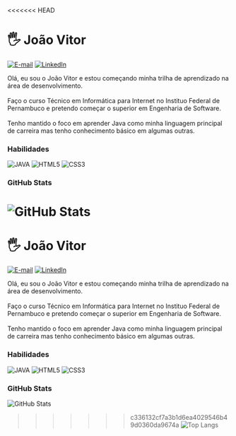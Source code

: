 <<<<<<< HEAD
# 🖐️ João Vitor
[![E-mail](https://img.shields.io/badge/-Email-000?style=for-the-badge&logo=microsoft-outlook&logoColor=2BFD05)](mailto:joaovitorbbs1@gmail.com)
[![LinkedIn](https://img.shields.io/badge/-LinkedIn-000?style=for-the-badge&logo=linkedin&logoColor=2BFD05)](https://www.linkedin.com/in/joaovitorbbs/)

Olá, eu sou o João Vitor e estou começando minha trilha de aprendizado na área de desenvolvimento.<br>
<br>
Faço o curso Técnico em Informática para Internet no Instituo Federal de Pernambuco e pretendo começar o superior em Engenharia de Software.  <br>
<br>
Tenho mantido o foco em aprender Java como minha linguagem principal de carreira mas tenho conhecimento básico em algumas outras.<br>

### Habilidades

![JAVA](https://img.shields.io/badge/JAVA-000?style=for-the-badge&logo=java&logoColor=2BFD05)
![HTML5](https://img.shields.io/badge/HTML-000?style=for-the-badge&logo=html5&logoColor=2BFD05)
![CSS3](https://img.shields.io/badge/CSS3-000?style=for-the-badge&logo=css3&logoColor=2BFD05)

### GitHub Stats

![GitHub Stats](https://github-readme-stats.vercel.app/api?username=joaovitorbbs1&theme=transparent&bg_color=000&border_color=2BFD05&show_icons=true&icon_color=2BFD05&title_color=2BFD05&text_color=FFF)
=======
# 🖐️ João Vitor
[![E-mail](https://img.shields.io/badge/-Email-000?style=for-the-badge&logo=microsoft-outlook&logoColor=2BFD05)](mailto:joaovitorbbs1@gmail.com)
[![LinkedIn](https://img.shields.io/badge/-LinkedIn-000?style=for-the-badge&logo=linkedin&logoColor=2BFD05)](https://www.linkedin.com/in/joaovitorbbs/)

Olá, eu sou o João Vitor e estou começando minha trilha de aprendizado na área de desenvolvimento.<br>
<br>
Faço o curso Técnico em Informática para Internet no Instituo Federal de Pernambuco e pretendo começar o superior em Engenharia de Software.  <br>
<br>
Tenho mantido o foco em aprender Java como minha linguagem principal de carreira mas tenho conhecimento básico em algumas outras.<br>

### Habilidades

![JAVA](https://img.shields.io/badge/JAVA-000?style=for-the-badge&logo=java&logoColor=2BFD05)
![HTML5](https://img.shields.io/badge/HTML-000?style=for-the-badge&logo=html5&logoColor=2BFD05)
![CSS3](https://img.shields.io/badge/CSS3-000?style=for-the-badge&logo=css3&logoColor=2BFD05)

### GitHub Stats

![GitHub Stats](https://github-readme-stats.vercel.app/api?username=joaovitorbbs1&theme=transparent&bg_color=000&border_color=2BFD05&show_icons=true&icon_color=2BFD05&title_color=2BFD05&text_color=FFF)
>>>>>>> c336132cf7a3b1d6ea4029546b49d0360da9674a
![Top Langs](https://github-readme-stats-git-masterrstaa-rickstaa.vercel.app/api/top-langs/?username=joaovitorbbs1&layout=compact&bg_color=000&border_color=2BFD05&title_color=2BFD05&text_color=FFF)